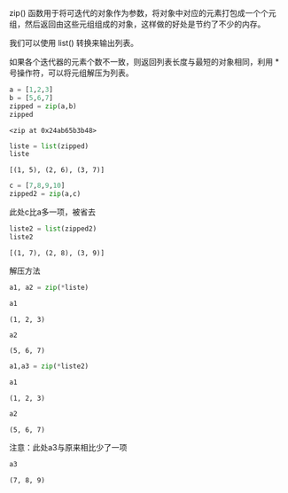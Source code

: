 zip() 函数用于将可迭代的对象作为参数，将对象中对应的元素打包成一个个元组，然后返回由这些元组组成的对象，这样做的好处是节约了不少的内存。

我们可以使用 list() 转换来输出列表。

如果各个迭代器的元素个数不一致，则返回列表长度与最短的对象相同，利用 * 号操作符，可以将元组解压为列表。


```python
a = [1,2,3]
b = [5,6,7]
zipped = zip(a,b)
zipped
```




    <zip at 0x24ab65b3b48>




```python
liste = list(zipped)
liste
```




    [(1, 5), (2, 6), (3, 7)]




```python
c = [7,8,9,10]
zipped2 = zip(a,c)

```

此处c比a多一项，被省去


```python
liste2 = list(zipped2)
liste2
```




    [(1, 7), (2, 8), (3, 9)]



解压方法


```python
a1, a2 = zip(*liste)

```


```python
a1 
```




    (1, 2, 3)




```python
a2
```




    (5, 6, 7)




```python
a1,a3 = zip(*liste2)
```


```python
a1
```




    (1, 2, 3)




```python
a2
```




    (5, 6, 7)



注意：此处a3与原来相比少了一项


```python
a3
```




    (7, 8, 9)




```python

```
